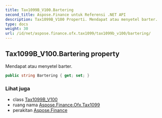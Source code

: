 ```yaml
---
title: Tax1099B_V100.Bartering
second_title: Aspose.Finance untuk Referensi .NET API
description: Tax1099B_V100 Properti. Mendapat atau menyetel barter.
type: docs
weight: 30
url: /id/net/aspose.finance.ofx.tax1099/tax1099b_v100/bartering/
---
```

## Tax1099B_V100.Bartering property

Mendapat atau menyetel barter.

```csharp
public string Bartering { get; set; }
```

### Lihat juga

* class [Tax1099B_V100](../)
* ruang nama [Aspose.Finance.Ofx.Tax1099](../../tax1099b_v100/)
* perakitan [Aspose.Finance](../../../)


